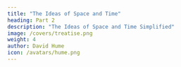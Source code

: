 ```yaml
---
title: "The Ideas of Space and Time"
heading: Part 2
description: "The Ideas of Space and Time Simplified"
image: /covers/treatise.png
weight: 4
author: David Hume
icon: /avatars/hume.png
---
```



<!-- date        = "2020-06-16" -->

